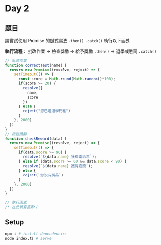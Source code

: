 # Day 2

## 題目

請嘗試使用 Promise 的鏈式寫法 `.then()` `.catch()` 執行以下函式

**執行流程**：
批改作業 → 檢查獎勵 → 給予獎勵 `.then()` → 退學或懲罰 `.catch()`

```javascript
// 批改作業
function correctTest(name) {
  return new Promise((resolve, reject) => {
    setTimeout(() => {
      const score = Math.round(Math.random()*100);
      if(score >= 20) {
        resolve({
          name,
          score
        })
      } else {
        reject("您已達退學門檻")
      }
    }, 2000)
  })
}
// 檢查獎勵
function checkReward(data) {
  return new Promise((resolve, reject) => {
    setTimeout(() => {
      if(data.score >= 90) {
        resolve(`${data.name} 獲得電影票`);
      } else if (data.score >= 60 && data.score < 90) {
        resolve(`${data.name} 獲得嘉獎`);
      } else {
        reject(`您沒有獎品`)
      }
    }, 2000)
  })
}

// 執行函式
/* 在此填寫答案*/
```

## Setup

```bash
npm i # install dependencies
node index.ts # serve
```